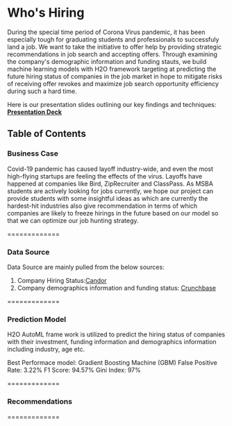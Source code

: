 # Who's Hiring
During the special time period of Corona Virus pandemic, it has been especially tough for graduating students and professionals to successfuly land a job. We want to take the initiative to offer help by providing strategic recommendations in job search and accepting offers. Through examining the company's demographic information and funding stauts, we build machine learning models with H2O framework targeting at predicting the future hiring status of companies in the job market in hope to mitigate risks of receiving offer revokes and maximize job search opportunity efficiency during such a hard time.  

Here is our presentation slides outlining our key findings and techniques: 
[**Presentation Deck**](https://docs.google.com/presentation/d/1YMKYkbKYqozCvDENr0-M3S9cd15C8SJhXGpVFj_Mb3Q/edit?usp=sharing)

## Table of Contents



### Business Case

Covid-19 pandemic has caused layoff industry-wide, and even the most high-flying startups are feeling the effects of the virus. Layoffs have happened at companies like Bird, ZipRecruiter and ClassPass. As MSBA students are actively looking for jobs currently, we hope our project can provide students with some insightful ideas as which are currently the hardest-hit industries also give recommendation in terms of which companies are likely to freeze hirings  in the future based on our model so that we can optimize our job hunting strategy. 

=============

### Data Source

Data Source are mainly pulled from the below sources: 
1. Company Hiring Status:[Candor](https://candor.co/hiring-freezes/)
2. Company demographics information and funding status: [Crunchbase](https://www.crunchbase.com/)

=============


### Prediction Model

H2O AutoML frame work is utilized to predict the hiring status of companies with their investment, funding information and demographics information including industry, age etc. 

Best Performace model: Gradient Boosting Machine (GBM)
False Positive Rate: 3.22% 
F1 Score: 94.57%
Gini Index: 97%

=============


### Recommendations


=============

